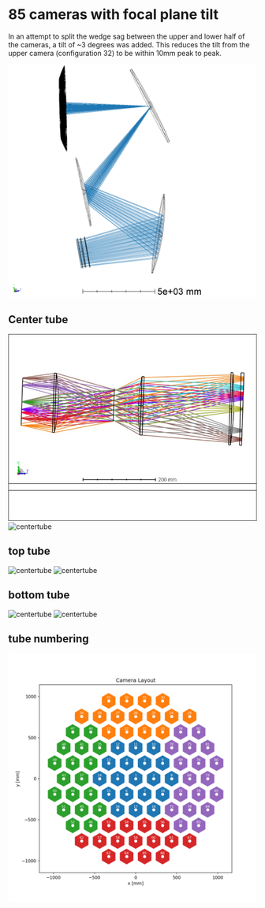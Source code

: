 # 85 cameras with focal plane tilt

In an attempt to split the wedge sag between the upper and lower half of the cameras, a tilt of ~3 degrees was added. This reduces the tilt from the upper camera (configuration 32) to be within 10mm peak to peak.

![](3DLayout/3DLayout_chiefray.png)


## Center tube

![centertube](3DLayout\strehls_cam_01.JPG )
![centertube](wedges/sag_cam01.png)

## top tube
![centertube](\3DLayout\strehls_cam_32.JPG )
![centertube](wedges/sag_cam32.png)

## bottom tube
![centertube](\3DLayout\strehls_cam_65.JPG )
![centertube](wedges/sag_cam64.png)

## tube numbering
![tube_numbering](camera_groups.png)
